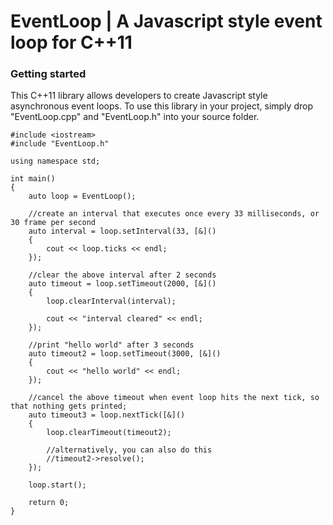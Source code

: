 # EventLoop | A Javascript style event loop for C++11

### Getting started
This C++11 library allows developers to create Javascript style asynchronous event loops. To use this library in your project, simply drop "EventLoop.cpp" and "EventLoop.h" into your source folder.

```C++11
#include <iostream>
#include "EventLoop.h"

using namespace std;

int main()
{
    auto loop = EventLoop();

    //create an interval that executes once every 33 milliseconds, or 30 frame per second
    auto interval = loop.setInterval(33, [&]()
    {
        cout << loop.ticks << endl;
    });

    //clear the above interval after 2 seconds
    auto timeout = loop.setTimeout(2000, [&]()
    {
        loop.clearInterval(interval);
        
        cout << "interval cleared" << endl;
    });
    
    //print "hello world" after 3 seconds
    auto timeout2 = loop.setTimeout(3000, [&]()
    {
        cout << "hello world" << endl;
    });
    
    //cancel the above timeout when event loop hits the next tick, so that nothing gets printed;
    auto timeout3 = loop.nextTick([&]()
    {
        loop.clearTimeout(timeout2);
        
        //alternatively, you can also do this
        //timeout2->resolve();
    });

    loop.start();

    return 0;
}
```
